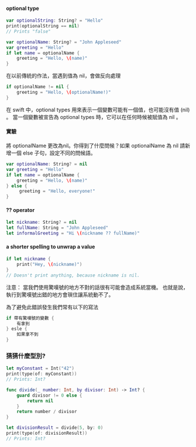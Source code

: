 #### optional type
```swift
var optionalString: String? = "Hello"
print(optionalString == nil)
// Prints "false"

var optionalName: String? = "John Appleseed"
var greeting = "Hello"
if let name = optionalName {
    greeting = "Hello, \(name)"
}
```

在以前傳統的作法，當遇到值為 nil，會做反向處理

```swift
if optionalName != nil {
    greeting = "Hello, \(optionalName!)"
}
```

在 swift 中，optional types 用來表示一個變數可能有一個值，也可能沒有值 (nil) 。
當一個變數被宣告為 optional types 時，它可以在任何時候被賦值為 nil 。


#### 實驗
將 optionalName 更改為nil。你得到了什麼問候？如果 optionalName 為 nil 請新增一個 else 子句，設定不同的問候語。
```swift
var optionalName: String? = nil
var greeting = "Hello"
if let name = optionalName {
    greeting = "Hello, \(name)"
} else {
     greeting = "Hello, everyone!"
}
```


#### ?? operator

```swift
let nickname: String? = nil
let fullName: String = "John Appleseed"
let informalGreeting = "Hi \(nickname ?? fullName)"
```

#### a shorter spelling to unwrap a value
```swift
if let nickname {
    print("Hey, \(nickname)")
}
// Doesn't print anything, because nickname is nil.
```


注意：
當我們使用驚嘆號的地方不對的話很有可能會造成系統當機。
也就是說，執行到驚嘆號出錯的地方會瑣住讓系統動不了。

為了避免此錯誤發生我們常有以下的寫法

```swift
if 帶有驚嘆號的變數 {
    有拿到
} esle {
    如果拿不到
}
```


###  猜猜什麼型別?
```swift
let myConstant = Int("42")
print(type(of: myConstant))
// Prints: Int?
```


```swift
func divide(_ number: Int, by divisor: Int) -> Int? {
    guard divisor != 0 else {
        return nil
    }
    return number / divisor
}

let divisionResult = divide(5, by: 0)
print(type(of: divisionResult))
// Prints: Int?
```